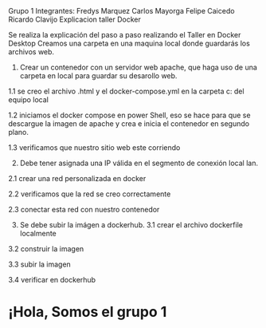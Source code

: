 
<html>
<head>
Grupo 1
</head>
<body>
Integrantes:
Fredys Marquez
Carlos Mayorga
Felipe Caicedo
Ricardo Clavijo
Explicacion taller Docker

Se realiza la explicación del paso a paso realizando el Taller en Docker Desktop
Creamos una carpeta en una maquina local donde guardarás los archivos web.


1.	Crear un contenedor con un servidor web apache, que haga uso de una carpeta en local para guardar su desarollo web.

1.1	 se creo el archivo .html y el docker-compose.yml en la carpeta c: del equipo local




1.2	iniciamos el docker compose en power Shell, eso se hace para que se descargue la imagen de apache y crea e inicia el contenedor en segundo plano.






1.3	 verificamos que nuestro sitio web este corriendo 


2.	Debe tener asignada una IP válida en el segmento de conexión local lan.

2.1 crear una red personalizada en docker





2.2  verificamos que la red se creo correctamente




2.3 conectar esta red con nuestro contenedor


3.	Se debe subir la imágen a dockerhub.
3.1 crear el archivo dockerfile localmente



3.2 construir la imagen

3.3 subir la imagen


3.4 verificar en dockerhub

</body>
</html>

<html>
<head>
    <title>Servidor Apache en Docker</title>
</head>
<body>
    <h1>¡Hola, Somos el grupo 1</h1>
</body>
</html>

